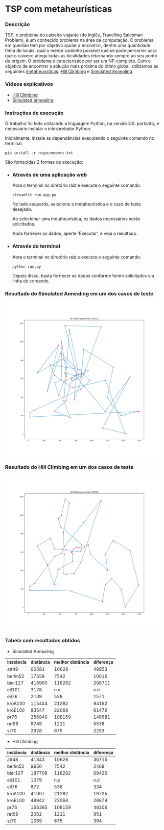 # TSP com metaheurísticas

### Descrição
TSP, o [problema do caixeiro viajante](https://pt.wikipedia.org/wiki/Problema_do_caixeiro-viajante) 
(do inglês, Travelling Salesman Problem), 
é um conhecido problema na área de computação. O problema em questão tem por objetivo 
ajudar a encontrar, dentre uma quantidade finita de locais, qual o menor caminho 
possível que se pode percorrer para que o caixeiro atinga todas as localidades 
retornando sempre ao seu ponto de origem. O problema é característico por 
ser um [NP-completo](https://pt.wikipedia.org/wiki/NP-completo). 
Com o objetivo de encontrar a solução mais próxima do ótimo global,
utilizamos as seguintes [metaheurísticas](https://pt.wikipedia.org/wiki/Meta-heur%C3%ADstica):
[Hill Climbing](https://en.wikipedia.org/wiki/Hill_climbing) e 
[Simulated Annealing](https://pt.wikipedia.org/wiki/Simulated_annealing).

### Vídeos explicativos
- [Hill Climbing](https://youtu.be/beTzgbgd1CM)
- [Simulated annealing](https://www.youtube.com/watch?v=onbOzOTqvOE)

### Instruções de execução
O trabalho foi feito utilizando a linguagem Python, na versão 3.9, portanto, 
é necessário instalar o interpretador Python.

Inicialmente, instale as dependências executando o seguinte comando no terminal:

```
pip install -r requirements.txt
```
São fornecidas 2 formas de execução:
- ### Através de uma aplicação web
  Abra o terminal no diretório raiz e execute o seguinte comando:
  ```
  streamlit run app.py
  ```
  No lado esquerdo, selecione a metaheurística e o caso de teste desejado.
  
  Ao selecionar uma metaheurística, os dados necessários serão solicitados.
 
  Após fornecer os dados, aperte 'Executar', e veja o resultado.
  

- ### Através do terminal
  Abra o terminal no diretório raiz e execute o seguinte comando:
  ```
  python run.py
  ```
  Depois disso, basta fornecer os dados conforme forem solicitados via linha de comando.
  

### Resultado do Simulated Annealing em um dos casos de teste
![Resultado 1](static-readme/simulated_annealing_result.png "Resultado 1")

### Resultado do Hill Climbing em um dos casos de teste
![Resultado 1](static-readme/hill_climbing_result.png "Resultado 1")

### Tabela com resultados obtidos
- Simulated Annealing

|instância|distância|melhor distância|diferença|
|---------|---------|----------------|---------|
|att48    |60581    |10628           |49953    |
|berlin52 |17558    |7542            |10016    |
|bier127  |416993   |118282          |298711   |
|eil101   |3178     |n.d             |n.d      |
|eil76    |2109     |538             |1571     |
|kroA100  |115444   |21282           |94162    |
|kroE100  |83547    |22068           |61479    |
|pr76     |256840   |108159          |148681   |
|rat99    |6749     |1211            |5538     |
|st70     |2928     |675             |2253     |

- Hill Climbing

|instância|distância|melhor distância|diferença|
|---------|---------|----------------|---------|
|att48    |41343    |10628           |30715    |
|berlin52 |9950     |7542            |2408     |
|bier127  |187708   |118282          |69426    |
|eil101   |1079     |n.d             |n.d      |
|eil76    |872      |538             |334      |
|kroA100  |41007    |21282           |19725    |
|kroE100  |48942    |22068           |26874    |
|pr76     |156365   |108159          |48206    |
|rat99    |2062     |1211            |851      |
|st70     |1069     |675             |394      |
